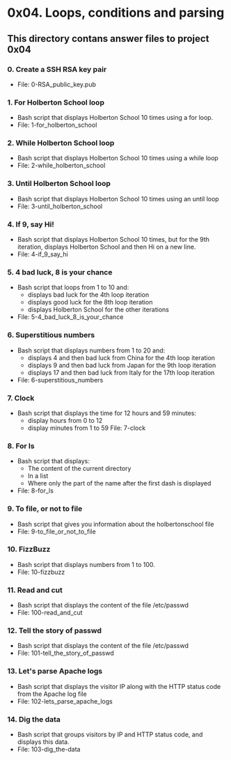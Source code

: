 # 0x04. Loops, conditions and parsing
## This directory contans answer files to project 0x04

### 0. Create a SSH RSA key pair
* File: 0-RSA_public_key.pub

### 1. For Holberton School loop
* Bash script that displays Holberton School 10 times using a for loop.
* File: 1-for_holberton_school

### 2. While Holberton School loop
* Bash script that displays Holberton School 10 times using a while loop
* File: 2-while_holberton_school

### 3. Until Holberton School loop
* Bash script that displays Holberton School 10 times using an until loop
* File: 3-until_holberton_school

### 4. If 9, say Hi!
* Bash script that displays Holberton School 10 times, but for the 9th iteration, displays Holberton School and then Hi on a new line.
* File: 4-if_9_say_hi

### 5. 4 bad luck, 8 is your chance
* Bash script that loops from 1 to 10 and:
   * displays bad luck for the 4th loop iteration
   * displays good luck for the 8th loop iteration
   * displays Holberton School for the other iterations
* File: 5-4_bad_luck_8_is_your_chance

### 6. Superstitious numbers
* Bash script that displays numbers from 1 to 20 and:
   * displays 4 and then bad luck from China for the 4th loop iteration
   * displays 9 and then bad luck from Japan for the 9th loop iteration
   * displays 17 and then bad luck from Italy for the 17th loop iteration
* File: 6-superstitious_numbers

### 7. Clock
* Bash script that displays the time for 12 hours and 59 minutes:
   * display hours from 0 to 12
   * display minutes from 1 to 59
File: 7-clock

### 8. For ls
* Bash script that displays:
   * The content of the current directory
   * In a list
   * Where only the part of the name after the first dash is displayed
* File: 8-for_ls

### 9. To file, or not to file
* Bash script that gives you information about the holbertonschool file
* File: 9-to_file_or_not_to_file

### 10. FizzBuzz
* Bash script that displays numbers from 1 to 100.
* File: 10-fizzbuzz

### 11. Read and cut
* Bash script that displays the content of the file /etc/passwd
* File: 100-read_and_cut

### 12. Tell the story of passwd
* Bash script that displays the content of the file /etc/passwd
* File: 101-tell_the_story_of_passwd

### 13. Let's parse Apache logs
* Bash script that displays the visitor IP along with the HTTP status code from the Apache log file
* File: 102-lets_parse_apache_logs

### 14. Dig the data
* Bash script that groups visitors by IP and HTTP status code, and displays this data.
* File: 103-dig_the-data